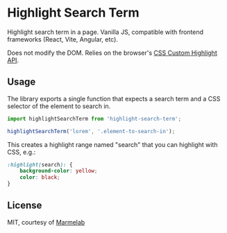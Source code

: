 # Highlight Search Term

Highlight search term in a page. Vanilla JS, compatible with frontend frameworks (React, Vite, Angular, etc). 

Does not modify the DOM. Relies on the browser's [CSS Custom Highlight API](https://developer.mozilla.org/en-US/docs/Web/API/CSS_Custom_Highlight_API).

## Usage

The library exports a single function that expects a search term and a CSS selector of the element to search in.

```js
import highlightSearchTerm from 'highlight-search-term';

highlightSearchTerm('lorem', '.element-to-search-in');
```

This creates a highlight range named "search" that you can highlight with CSS, e.g.:

```css
:highlight(search): {
    background-color: yellow;
    color: black;
}
```

## License

MIT, courtesy of [Marmelab](https://marmelab.com)